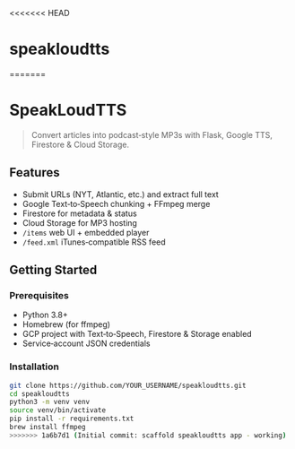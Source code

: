 <<<<<<< HEAD
# speakloudtts
=======
# SpeakLoudTTS

> Convert articles into podcast‑style MP3s with Flask, Google TTS, Firestore & Cloud Storage.

## Features

- Submit URLs (NYT, Atlantic, etc.) and extract full text  
- Google Text‑to‑Speech chunking + FFmpeg merge  
- Firestore for metadata & status  
- Cloud Storage for MP3 hosting  
- `/items` web UI + embedded player  
- `/feed.xml` iTunes‑compatible RSS feed  

## Getting Started

### Prerequisites

- Python 3.8+  
- Homebrew (for ffmpeg)  
- GCP project with Text‑to‑Speech, Firestore & Storage enabled  
- Service‑account JSON credentials  

### Installation

```bash
git clone https://github.com/YOUR_USERNAME/speakloudtts.git
cd speakloudtts
python3 -m venv venv
source venv/bin/activate
pip install -r requirements.txt
brew install ffmpeg
>>>>>>> 1a6b7d1 (Initial commit: scaffold speakloudtts app - working)
